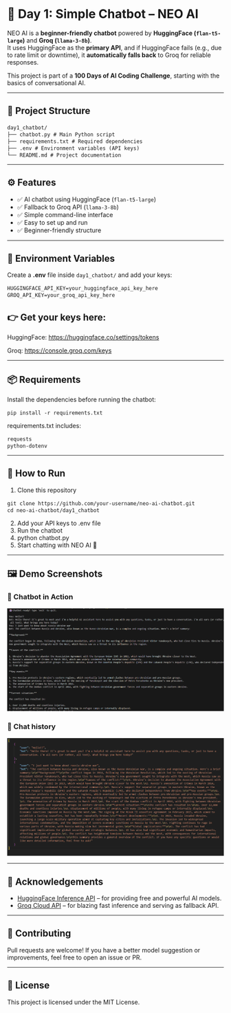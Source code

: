 # 🤖 Day 1: Simple Chatbot – NEO AI  

NEO AI is a **beginner-friendly chatbot** powered by **HuggingFace (`flan-t5-large`)** and **Groq (`llama-3-8b`)**.  
It uses HuggingFace as the **primary API**, and if HuggingFace fails (e.g., due to rate limit or downtime), it **automatically falls back** to Groq for reliable responses.  

This project is part of a **100 Days of AI Coding Challenge**, starting with the basics of conversational AI.  

---

## 📂 Project Structure

```
day1_chatbot/
├── chatbot.py # Main Python script
├── requirements.txt # Required dependencies
├── .env # Environment variables (API keys)
└── README.md # Project documentation
```
---

## ⚙️ Features
- ✅ AI chatbot using HuggingFace (`flan-t5-large`)  
- ✅ Fallback to Groq API (`llama-3-8b`)  
- ✅ Simple command-line interface  
- ✅ Easy to set up and run  
- ✅ Beginner-friendly structure  

---

## 🔑 Environment Variables  

Create a **.env** file inside `day1_chatbot/` and add your keys:  

```env
HUGGINGFACE_API_KEY=your_huggingface_api_key_here
GROQ_API_KEY=your_groq_api_key_here
```

## 👉 Get your keys here:

HuggingFace: https://huggingface.co/settings/tokens

Groq: https://console.groq.com/keys
 

---

## 📦 Requirements

Install the dependencies before running the chatbot:

```
pip install -r requirements.txt
```

requirements.txt includes:

```
requests
python-dotenv
```

---

## 🚀 How to Run

1. Clone this repository
```
git clone https://github.com/your-username/neo-ai-chatbot.git
cd neo-ai-chatbot/day1_chatbot
```
2. Add your API keys to .env file
3. Run the chatbot
4. python chatbot.py
5. Start chatting with NEO AI 🤖

---

## 🖼️ Demo Screenshots

### 🔹 Chatbot in Action  

![Chatbot](screenshot/image.png)  

### 🔹 Chat history

![Chathistory](screenshot/image2.png)


---

## 🙌 Acknowledgements

- [HuggingFace Inference API](https://huggingface.co/inference-api) – for providing free and powerful AI models.  
- [Groq Cloud API](https://groq.com/) – for blazing fast inference and serving as fallback API.  

---

## 🤝 Contributing

Pull requests are welcome! If you have a better model suggestion or improvements, feel free to open an issue or PR.

---


## 📜 License

This project is licensed under the MIT License.
